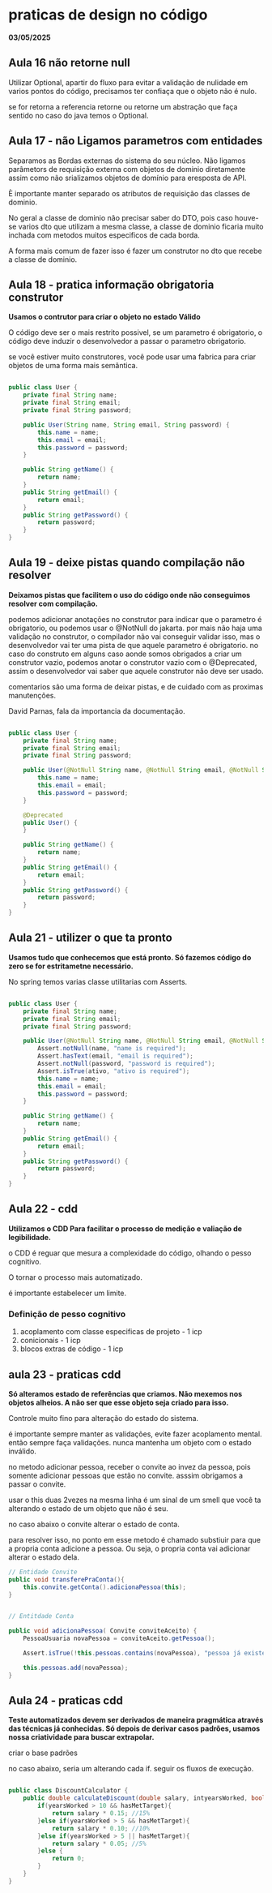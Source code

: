 # praticas de design no código

**03/05/2025**

## Aula 16 não retorne null

Utilizar Optional, apartir do fluxo para evitar a validação de nulidade em varios pontos do código, precisamos ter confiaça que o objeto não é nulo.

se for retorna a referencia retorne ou retorne um abstração que faça sentido no caso do java temos o Optional.

## Aula 17 - não Ligamos parametros com entidades

Separamos as Bordas externas do sistema do seu núcleo. Não ligamos parâmetors de requisição externa com objetos de dominio diretamente assim como não srializamos objetos de domínio para eresposta de API.

È importante manter separado os atributos de requisição das classes de dominio.

No geral a classe de dominio não precisar saber do DTO, pois caso houve-se varios dto que utilizam a mesma classe, a classe de dominio ficaria muito inchada com metodos muitos especificos de cada borda.

A forma mais comum de fazer isso é fazer um construtor no dto que recebe a classe de dominio.


## Aula 18 - pratica informação obrigatoria construtor


**Usamos o contrutor para criar o objeto no estado Válido**

O código deve ser o mais restrito possivel, se um parametro é obrigatorio, o código deve induzir o desenvolvedor a passar o parametro obrigatorio.

se você estiver muito construtores, você pode usar uma fabrica para criar objetos de uma forma mais semântica.


``` java

public class User {
	private final String name;
	private final String email;
	private final String password;

	public User(String name, String email, String password) {
		this.name = name;
		this.email = email;
		this.password = password;
	}

	public String getName() {
		return name;
	}
	public String getEmail() {
		return email;
	}
	public String getPassword() {
		return password;
	}
}

```

## Aula 19 - deixe pistas quando compilação não resolver

**Deixamos pistas que facilitem o uso do código onde não conseguimos resolver com compilação.**

podemos adicionar anotações no construtor para indicar que o parametro é obrigatorio, ou podemos usar o @NotNull do jakarta. por mais não haja uma validação no construtor, o compilador não vai conseguir validar isso, mas o desenvolvedor vai ter uma pista de que aquele parametro é obrigatorio. no caso do construto em alguns caso aonde somos obrigados a criar um construtor vazio, podemos anotar o construtor vazio com o @Deprecated, assim o desenvolvedor vai saber que aquele construtor não deve ser usado.


comentarios são uma forma de deixar pistas, e de cuidado com as proximas manutenções.

David Parnas, fala da importancia da documentação.

``` java

public class User {
	private final String name;
	private final String email;
	private final String password;

	public User(@NotNull String name, @NotNull String email, @NotNull String password) {
		this.name = name;
		this.email = email;
		this.password = password;
	}

	@Deprecated
	public User() {
	}

	public String getName() {
		return name;
	}
	public String getEmail() {
		return email;
	}
	public String getPassword() {
		return password;
	}
}

```

## Aula 21 - utilizer o que ta pronto

**Usamos tudo que conhecemos que está pronto. Só fazemos código do zero se for estritametne necessário.**

No spring temos varias classe utilitarias com Asserts.

``` java

public class User {
	private final String name;
	private final String email;
	private final String password;

	public User(@NotNull String name, @NotNull String email, @NotNull String password, boolean ativo) {
		Assert.notNull(name, "name is required");
		Assert.hasText(email, "email is required");
		Assert.notNull(password, "password is required");
		Assert.isTrue(ativo, "ativo is required");
		this.name = name;
		this.email = email;
		this.password = password;
	}

	public String getName() {
		return name;
	}
	public String getEmail() {
		return email;
	}
	public String getPassword() {
		return password;
	}
}

```
## Aula 22 - cdd

**Utilizamos o CDD Para facilitar o processo de medição e valiação de legibilidade.**

o CDD é reguar que mesura a complexidade do código, olhando o pesso cognitivo.

O tornar o processo mais automatizado.

é importante estabelecer um limite.

### Definição de pesso cognitivo

1. acoplamento com classe especificas de projeto - 1 icp
2. conicionais - 1 icp
3. blocos extras de código - 1 icp


## aula 23 - praticas cdd

**Só alteramos estado de referências que criamos. Não mexemos nos objetos alheios. A não ser que esse objeto seja criado para isso.**


Controle muito fino para alteração do estado do sistema.

é importante sempre manter as validações, evite fazer acoplamento mental. então sempre faça validações. nunca mantenha um objeto com o estado inválido.

no metodo adicionar pessoa, receber o convite ao invez da pessoa, pois somente adicionar pessoas que estão no convite. asssim obrigamos a passar o convite.

usar o this duas 2vezes na mesma linha é um sinal de um smell que você ta alterando o estado de um objeto que não é seu.

no caso abaixo o convite alterar o estado de conta.

para resolver isso, no ponto em esse metodo é chamado substiuir para que a propria conta adicione a pessoa. Ou seja, o propria conta vai adicionar alterar o estado dela.



``` java
// Entidade Convite
public void transferePraConta(){
	this.convite.getConta().adicionaPessoa(this);
}
```

``` java

// Entitdade Conta

public void adicionaPessoa( Convite conviteAceito) {
	PessoaUsuaria novaPessoa = conviteAceito.getPessoa();

	Assert.isTrue(!this.pessoas.contains(novaPessoa), "pessoa já existe");

	this.pessoas.add(novaPessoa);
}
```

## Aula 24 - praticas cdd

**Teste automatizados devem ser derivados de maneira pragmática através das técnicas já conhecidas. Só depois de derivar casos padrões, usamos nossa criatividade para buscar extrapolar.**

criar o base padrões

no caso abaixo, seria um alterando cada if. seguir os fluxos de execução.

``` java

public class DiscountCalculator {
	public double calculateDiscount(double salary, intyearsWorked, boolean hasMetTarget){
		if(yearsWorked > 10 && hasMetTarget){
			return salary * 0.15; //15%
		}else if(yearsWorked > 5 && hasMetTarget){
			return salary * 0.10; //10%
		}else if(yearsWorked > 5 || hasMetTarget){
			return salary * 0.05; //5%
		}else {
			return 0;
		}
	}
}

```

